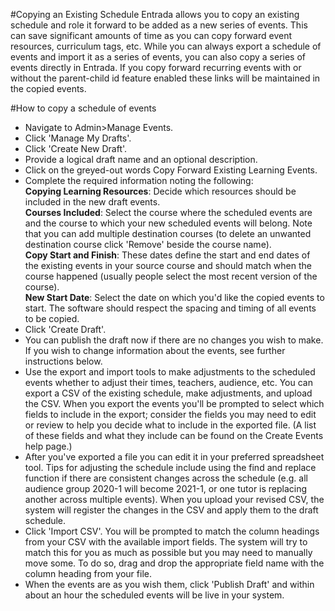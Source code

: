 #Copying an Existing Schedule
Entrada allows you to copy an existing schedule and role it forward to be added as a new series of events.  This can save significant amounts of time as you can copy forward event resources, curriculum tags, etc.  While you can always export a schedule of events and import it as a series of events, you can also copy a series of events directly in Entrada.  If you copy forward recurring events with or without the parent-child id feature enabled these links will be maintained in the copied events.

#How to copy a schedule of events
* Navigate to Admin>Manage Events.
* Click 'Manage My Drafts'.
* Click 'Create New Draft'.
* Provide a logical draft name and an optional description.
* Click on the greyed-out words Copy Forward Existing Learning Events.
* Complete the required information noting the following:  
**Copying Learning Resources**: Decide which resources should be included in the new draft events.  
**Courses Included**: Select the course where the scheduled events are and the course to which your new scheduled events will belong.  Note that you can add multiple destination courses (to delete an unwanted destination course click 'Remove' beside the course name).  
**Copy Start and Finish**: These dates define the start and end dates of the existing events in your source course and should match when the course happened (usually people select the most recent version of the course).  
**New Start Date**: Select the date on which you'd like the copied events to start.  The software should respect the spacing and timing of all events to be copied.  
* Click 'Create Draft'.
* You can publish the draft now if there are no changes you wish to make.  If you wish to change information about the events, see further instructions below.
* Use the export and import tools to make adjustments to the scheduled events whether to adjust their times, teachers, audience, etc.  You can export a CSV of the existing schedule, make adjustments, and upload the CSV.  When you export the events you'll be prompted to select which fields to include in the export; consider the fields you may need to edit or review to help you decide what to include in the exported file.  (A list of these fields and what they include can be found on the Create Events help page.)
* After you've exported a file you can edit it in your preferred spreadsheet tool.  Tips for adjusting the schedule include using the find and replace function if there are consistent changes across the schedule (e.g. all audience group 2020-1 will become 2021-1, or one tutor is replacing another across multiple events).  When you upload your revised CSV, the system will register the changes in the CSV and apply them to the draft schedule.
* Click 'Import CSV'.  You will be prompted to match the column headings from your CSV with the available import fields.  The system will try to match this for you as much as possible but you may need to manually move some.  To do so, drag and drop the appropriate field name with the column heading from your file.
* When the events are as you wish them, click 'Publish Draft' and within about an hour the scheduled events will be live in your system.
